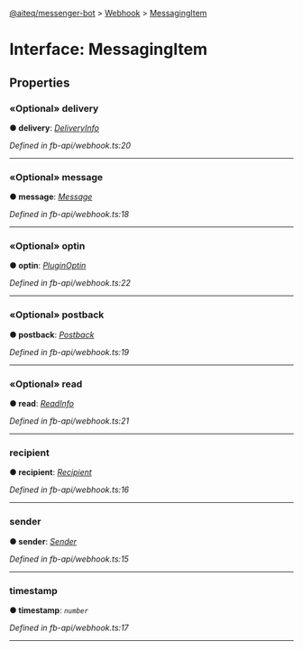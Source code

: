 [@aiteq/messenger-bot](../README.md) > [Webhook](../modules/webhook.md) > [MessagingItem](../interfaces/webhook.messagingitem.md)



# Interface: MessagingItem


## Properties
<a id="delivery"></a>

### «Optional» delivery

**●  delivery**:  *[DeliveryInfo](webhook.deliveryinfo.md)* 

*Defined in fb-api/webhook.ts:20*





___

<a id="message"></a>

### «Optional» message

**●  message**:  *[Message](webhook.message.md)* 

*Defined in fb-api/webhook.ts:18*





___

<a id="optin"></a>

### «Optional» optin

**●  optin**:  *[PluginOptin](webhook.pluginoptin.md)* 

*Defined in fb-api/webhook.ts:22*





___

<a id="postback"></a>

### «Optional» postback

**●  postback**:  *[Postback](webhook.postback.md)* 

*Defined in fb-api/webhook.ts:19*





___

<a id="read"></a>

### «Optional» read

**●  read**:  *[ReadInfo](webhook.readinfo.md)* 

*Defined in fb-api/webhook.ts:21*





___

<a id="recipient"></a>

###  recipient

**●  recipient**:  *[Recipient](webhook.recipient.md)* 

*Defined in fb-api/webhook.ts:16*





___

<a id="sender"></a>

###  sender

**●  sender**:  *[Sender](webhook.sender.md)* 

*Defined in fb-api/webhook.ts:15*





___

<a id="timestamp"></a>

###  timestamp

**●  timestamp**:  *`number`* 

*Defined in fb-api/webhook.ts:17*





___


